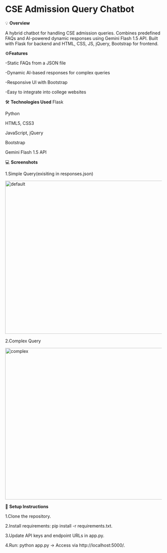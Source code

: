 # CSE Admission Query Chatbot

💡 **Overview**

A hybrid chatbot for handling CSE admission queries. Combines predefined FAQs and AI-powered dynamic responses using Gemini Flash 1.5 API. Built with Flask for backend and HTML, CSS, JS, jQuery, Bootstrap for frontend.

⚙️**Features**

-Static FAQs from a JSON file

-Dynamic AI-based responses for complex queries

-Responsive UI with Bootstrap

-Easy to integrate into college websites

🛠️ **Technologies Used**
Flask

Python

HTML5, CSS3

JavaScript, jQuery

Bootstrap

Gemini Flash 1.5 API

💻 **Screenshots**

1.Simple Query(exisiting in responses.json)

<img width="1022" height="491" alt="default" src="https://github.com/user-attachments/assets/857a6955-7621-4698-8f72-ef923b5f4353" />

2.Complex Query

<img width="1010" height="486" alt="complex" src="https://github.com/user-attachments/assets/276378f9-d03c-44ee-a5e3-50e9819dbcf7" />


🚀 **Setup Instructions**

1.Clone the repository.

2.Install requirements: pip install -r requirements.txt.

3.Update API keys and endpoint URLs in app.py.

4.Run: python app.py → Access via http://localhost:5000/.
